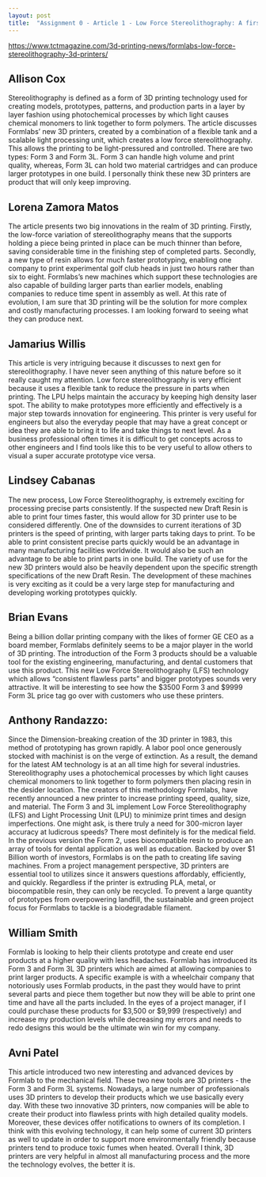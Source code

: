 ```yaml
---
layout: post
title:  "Assignment 0 - Article 1 - Low Force Stereolithography: A first look at Formlabs' new 3D printers"
---
```


<https://www.tctmagazine.com/3d-printing-news/formlabs-low-force-stereolithography-3d-printers/>

## Allison Cox

Stereolithography is defined as a form of 3D printing technology used for creating models, prototypes, patterns, and production parts in a layer by layer fashion using photochemical processes by which light causes chemical monomers to link together to form polymers. The article discusses Formlabs’ new 3D printers, created by a combination of a flexible tank and a scalable light processing unit, which creates a low force stereolithography. This allows the printing to be light-pressured and controlled. There are two types: Form 3 and Form 3L. Form 3 can handle high volume and print quality, whereas, Form 3L can hold two material cartridges and can produce larger prototypes in one build. I personally think these new 3D printers are product that will only keep improving. 

## Lorena Zamora Matos

The article presents two big innovations in the realm of 3D printing.  Firstly, the low-force variation of stereolithography means that the supports holding a piece being printed in place can be much thinner than before, saving considerable time in the finishing step of completed parts.  Secondly, a new type of resin allows for much faster prototyping, enabling one company to print experimental golf club heads in just two hours rather than six to eight.  Formlabs’s new machines which support these technologies are also capable of building larger parts than earlier models, enabling companies to reduce time spent in assembly as well. At this rate of evolution, I am sure that 3D printing will be the solution for more complex and costly manufacturing processes. I am looking forward to seeing what they can produce next.

## Jamarius Willis

This article is very intriguing because it discusses to next gen for stereolithography. I have never seen anything of this nature before so it really caught my attention. Low force stereolithography is very efficient because it uses a flexible tank to reduce the pressure in parts when printing. The LPU helps maintain the accuracy by keeping high density laser spot. The ability to make prototypes more efficiently and effectively is a major step towards innovation for engineering. This printer is very useful for engineers but also the everyday people that may have a great concept or idea they are able to bring it to life and take things to next level. As a business professional often times it is difficult to get concepts across to other engineers and I find tools like this to be very useful to allow others to visual a super accurate prototype vice versa.

## Lindsey Cabanas

The new process, Low Force Stereolithography, is extremely exciting for processing precise parts consistently. If the suspected new Draft Resin is able to print four times faster, this would allow for 3D printer use to be considered differently. One of the downsides to current iterations of 3D printers is the speed of printing, with larger parts taking days to print. To be able to print consistent precise parts quickly would be an advantage in many manufacturing facilities worldwide. It would also be such an advantage to be able to print parts in one build. The variety of use for the new 3D printers would also be heavily dependent upon the specific strength specifications of the new Draft Resin. The development of these machines is very exciting as it could be a very large step for manufacturing and developing working prototypes quickly.

## Brian Evans

Being a billion dollar printing company with the likes of former GE CEO as a board member, Formlabs definitely seems to be a major player in the world of 3D printing.  The introduction of the Form 3 products should be a valuable tool for the existing engineering, manufacturing, and dental customers that use this product.  This new Low Force Stereolithography (LFS) technology which allows “consistent flawless parts” and bigger prototypes sounds very attractive.  It will be interesting to see how the $3500 Form 3 and $9999 Form 3L price tag go over with customers who use these printers.

## Anthony Randazzo:

Since the Dimension-breaking creation of the 3D printer in 1983, this method of prototyping has grown rapidly. A labor pool once generously stocked with machinist is on the verge of extinction. As a result, the demand for the latest AM technology is at an all time high for several industries. Stereolithography uses a photochemical processes by which light causes chemical monomers to link together to form polymers then placing resin in the desider location. The creators of this methodology Formlabs, have recently announced a new printer to increase printing speed, quality, size, and material. The Form 3 and 3L implement Low Force Stereolithography (LFS) and Light Processing Unit (LPU) to minimize print times and design imperfections. One might ask, is there truly a need for 300-micron layer accuracy at ludicrous speeds? There most definitely is for  the medical field. In the previous version the Form 2, uses biocompatible resin to produce an array of tools for dental application as well as education. Backed by over $1 Billion worth of investors, Formlabs is on the path to creating life saving machines. From a project management perspective, 3D printers are essential tool to utilizes since it answers questions affordably, efficiently, and quickly. Regardless if the printer is extruding PLA, metal, or biocompatible resin, they can only be recycled. To prevent a large quantity of prototypes from overpowering landfill, the sustainable and green project focus for Formlabs to tackle is a biodegradable filament.    

## William Smith

Formlab is looking to help their clients prototype and create end user products at a higher quality with less headaches. Formlab has introduced its Form 3 and Form 3L 3D printers which are aimed at allowing companies to print larger products. A specific example is with a wheelchair company that notoriously uses Formlab products, in the past they would have to print several parts and piece them together but now they will be able to print one time and have all the parts included. In the eyes of a project manager, if I could purchase these products for $3,500 or $9,999 (respectively) and increase my production levels while decreasing my errors and needs to redo designs this would be the ultimate win win for my company.

## Avni Patel

This article introduced two new interesting and advanced devices by Formlab to the mechanical field. These two new tools are 3D printers - the Form 3 and Form 3L systems. Nowadays, a large number of professionals uses 3D printers to develop their products which we use basically every day. With these two innovative 3D printers, now companies will be able to create their product into flawless prints with high detailed quality models. Moreover, these devices offer notifications to owners of its completion. I think with this evolving technology, it can help some of current 3D printers as well to update in order to support more environmentally friendly because printers tend to produce toxic fumes when heated. Overall I think, 3D printers are very helpful in almost all manufacturing process and the more the technology evolves, the better it is.
